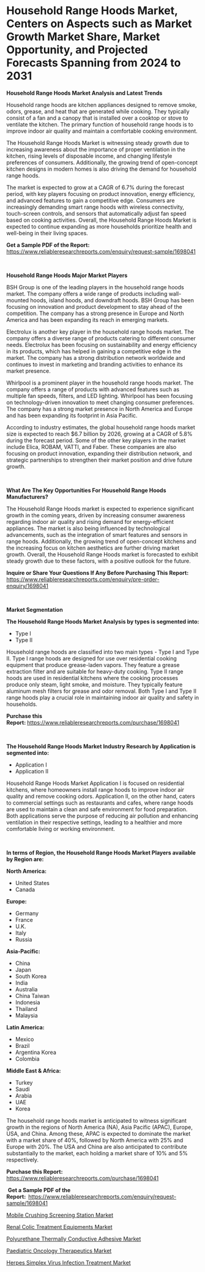 <p><h1>Household Range Hoods Market, Centers on Aspects such as Market Growth Market Share, Market Opportunity, and Projected Forecasts Spanning from 2024 to 2031</h1></p><p><strong>Household Range Hoods Market Analysis and Latest Trends</strong></p>
<p><p>Household range hoods are kitchen appliances designed to remove smoke, odors, grease, and heat that are generated while cooking. They typically consist of a fan and a canopy that is installed over a cooktop or stove to ventilate the kitchen. The primary function of household range hoods is to improve indoor air quality and maintain a comfortable cooking environment.</p><p>The Household Range Hoods Market is witnessing steady growth due to increasing awareness about the importance of proper ventilation in the kitchen, rising levels of disposable income, and changing lifestyle preferences of consumers. Additionally, the growing trend of open-concept kitchen designs in modern homes is also driving the demand for household range hoods.</p><p>The market is expected to grow at a CAGR of 6.7% during the forecast period, with key players focusing on product innovation, energy efficiency, and advanced features to gain a competitive edge. Consumers are increasingly demanding smart range hoods with wireless connectivity, touch-screen controls, and sensors that automatically adjust fan speed based on cooking activities. Overall, the Household Range Hoods Market is expected to continue expanding as more households prioritize health and well-being in their living spaces.</p></p>
<p><strong>Get a Sample PDF of the Report:&nbsp;</strong> <a href="https://www.reliableresearchreports.com/enquiry/request-sample/1698041">https://www.reliableresearchreports.com/enquiry/request-sample/1698041</a></p>
<p>&nbsp;</p>
<p><strong>Household Range Hoods Major Market Players</strong></p>
<p><p>BSH Group is one of the leading players in the household range hoods market. The company offers a wide range of products including wall-mounted hoods, island hoods, and downdraft hoods. BSH Group has been focusing on innovation and product development to stay ahead of the competition. The company has a strong presence in Europe and North America and has been expanding its reach in emerging markets.</p><p>Electrolux is another key player in the household range hoods market. The company offers a diverse range of products catering to different consumer needs. Electrolux has been focusing on sustainability and energy efficiency in its products, which has helped in gaining a competitive edge in the market. The company has a strong distribution network worldwide and continues to invest in marketing and branding activities to enhance its market presence.</p><p>Whirlpool is a prominent player in the household range hoods market. The company offers a range of products with advanced features such as multiple fan speeds, filters, and LED lighting. Whirlpool has been focusing on technology-driven innovation to meet changing consumer preferences. The company has a strong market presence in North America and Europe and has been expanding its footprint in Asia Pacific.</p><p>According to industry estimates, the global household range hoods market size is expected to reach $6.7 billion by 2026, growing at a CAGR of 5.8% during the forecast period. Some of the other key players in the market include Elica, ROBAM, VATTI, and Faber. These companies are also focusing on product innovation, expanding their distribution network, and strategic partnerships to strengthen their market position and drive future growth.</p></p>
<p>&nbsp;</p>
<p><strong>What Are The Key Opportunities For Household Range Hoods Manufacturers?</strong></p>
<p><p>The Household Range Hoods market is expected to experience significant growth in the coming years, driven by increasing consumer awareness regarding indoor air quality and rising demand for energy-efficient appliances. The market is also being influenced by technological advancements, such as the integration of smart features and sensors in range hoods. Additionally, the growing trend of open-concept kitchens and the increasing focus on kitchen aesthetics are further driving market growth. Overall, the Household Range Hoods market is forecasted to exhibit steady growth due to these factors, with a positive outlook for the future.</p></p>
<p><strong>Inquire or Share Your Questions If Any Before Purchasing This Report:</strong> <a href="https://www.reliableresearchreports.com/enquiry/pre-order-enquiry/1698041">https://www.reliableresearchreports.com/enquiry/pre-order-enquiry/1698041</a></p>
<p>&nbsp;</p>
<p><strong>Market Segmentation</strong></p>
<p><strong>The Household Range Hoods Market Analysis by types is segmented into:</strong></p>
<p><ul><li>Type I</li><li>Type II</li></ul></p>
<p><p>Household range hoods are classified into two main types - Type I and Type II. Type I range hoods are designed for use over residential cooking equipment that produce grease-laden vapors. They feature a grease extraction filter and are suitable for heavy-duty cooking. Type II range hoods are used in residential kitchens where the cooking processes produce only steam, light smoke, and moisture. They typically feature aluminum mesh filters for grease and odor removal. Both Type I and Type II range hoods play a crucial role in maintaining indoor air quality and safety in households.</p></p>
<p><strong>Purchase this Report:&nbsp;</strong><a href="https://www.reliableresearchreports.com/purchase/1698041">https://www.reliableresearchreports.com/purchase/1698041</a></p>
<p>&nbsp;</p>
<p><strong>The Household Range Hoods Market Industry Research by Application is segmented into:</strong></p>
<p><ul><li>Application I</li><li>Application II</li></ul></p>
<p><p>Household Range Hoods Market Application I is focused on residential kitchens, where homeowners install range hoods to improve indoor air quality and remove cooking odors. Application II, on the other hand, caters to commercial settings such as restaurants and cafes, where range hoods are used to maintain a clean and safe environment for food preparation. Both applications serve the purpose of reducing air pollution and enhancing ventilation in their respective settings, leading to a healthier and more comfortable living or working environment.</p></p>
<p>&nbsp;</p>
<p><strong>In terms of Region, the Household Range Hoods Market Players available by Region are:</strong></p>
<p>
    <p> <strong> North America: </strong>
        <ul>
            <li>United States</li>
            <li>Canada</li>
        </ul>
        </p> 
    <p> <strong> Europe: </strong>
        <ul>
            <li>Germany</li>
            <li>France</li>
            <li>U.K.</li>
            <li>Italy</li>
            <li>Russia</li>
        </ul>
        </p> 
    <p> <strong> Asia-Pacific: </strong>
        <ul>
            <li>China</li>
            <li>Japan</li>
            <li>South Korea</li>
            <li>India</li>
            <li>Australia</li>
            <li>China Taiwan</li>
            <li>Indonesia</li>
            <li>Thailand</li>
            <li>Malaysia</li>
        </ul>
        </p> 
    <p> <strong> Latin America: </strong>
        <ul>
            <li>Mexico</li>
            <li>Brazil</li>
            <li>Argentina Korea</li>
            <li>Colombia</li>
        </ul>
        </p> 
    <p> <strong> Middle East & Africa: </strong>
        <ul>
            <li>Turkey</li>
            <li>Saudi</li>
            <li>Arabia</li>
            <li>UAE</li>
            <li>Korea</li>
        </ul>
    </p>
    </p>
<p><p>The household range hoods market is anticipated to witness significant growth in the regions of North America (NA), Asia Pacific (APAC), Europe, USA, and China. Among these, APAC is expected to dominate the market with a market share of 40%, followed by North America with 25% and Europe with 20%. The USA and China are also anticipated to contribute substantially to the market, each holding a market share of 10% and 5% respectively.</p></p>
<p><strong>Purchase this Report: </strong><a href="https://www.reliableresearchreports.com/purchase/1698041">https://www.reliableresearchreports.com/purchase/1698041</a></p>
<p>&nbsp;<strong>Get a Sample PDF of the Report:&nbsp;&nbsp;</strong><a href="https://www.reliableresearchreports.com/enquiry/request-sample/1698041">https://www.reliableresearchreports.com/enquiry/request-sample/1698041</a></p>
<p><strong></strong></p>
<p><p><a href="https://issuu.com/reportprime-2/docs/mobile-crushing-screening-station-market-size-2030">Mobile Crushing Screening Station Market</a></p><p><a href="https://medium.com/p/f79edd34192d/edit">Renal Colic Treatment Equipments Market</a></p><p><a href="https://issuu.com/reportprime-2/docs/polyurethane-thermally-conductive-adhesive-market-">Polyurethane Thermally Conductive Adhesive Market</a></p><p><a href="https://medium.com/@natlockman/paediatric-oncology-therapeutics-market-trends-and-market-analysis-forecasted-for-period-2024-2031-278ce248f609">Paediatric Oncology Therapeutics Market</a></p><p><a href="https://medium.com/@natlockman/herpes-simplex-virus-infection-treatment-market-trends-and-market-analysis-forecasted-for-period-1316158d0451">Herpes Simplex Virus Infection Treatment Market</a></p></p>
